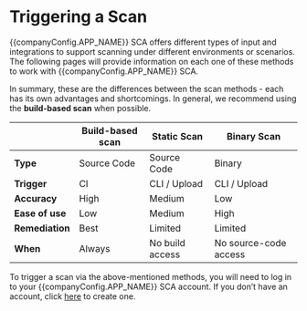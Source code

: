 <script setup>
import { companyConfig } from '../../../config/companyConfig.js'
</script>

# Triggering a Scan

{{companyConfig.APP_NAME}} SCA offers different types of input and integrations to support scanning under different environments or scenarios. The following pages will provide information on each one of these methods to work with {{companyConfig.APP_NAME}} SCA.

In summary, these are the differences between the scan methods - each has its own advantages and shortcomings. In general, we recommend using the **build-based scan** when possible.

|                 | **Build-based scan** | **Static Scan** | **Binary Scan**       |
| --------------- | -------------------- | --------------- | --------------------- |
| **Type**        | Source Code          | Source Code     | Binary                |
| **Trigger**     | CI                   | CLI / Upload    | CLI / Upload          |
| **Accuracy**    | High                 | Medium          | Low                   |
| **Ease of use** | Low                  | Medium          | High                  |
| **Remediation** | Best                 | Limited         | Limited               |
| **When**        | Always               | No build access | No source-code access |

To trigger a scan via the above-mentioned methods, you will need to log in to your {{companyConfig.APP_NAME}} SCA account. If you don’t have an account, click [here](https://scantist.atlassian.net/wiki/spaces/SD/pages/1777958921) to create one.
